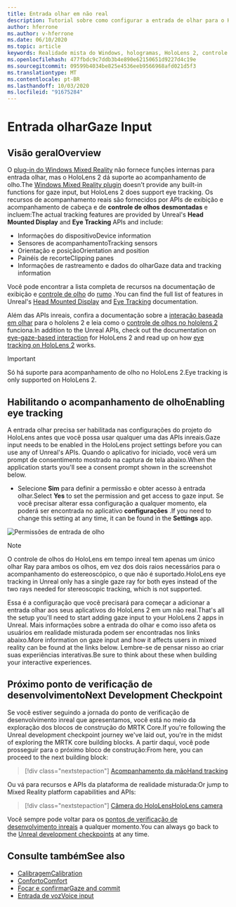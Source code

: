 ```yaml
---
title: Entrada olhar em não real
description: Tutorial sobre como configurar a entrada de olhar para o HoloLens e o mecanismo inreal
author: hferrone
ms.author: v-hferrone
ms.date: 06/10/2020
ms.topic: article
keywords: Realidade mista do Windows, hologramas, HoloLens 2, controle de olho, entrada olhar, tela de montagem de cabeça, mecanismo inreal
ms.openlocfilehash: 477fbdc9c7ddb3b4e890e62150651d9227d4c19e
ms.sourcegitcommit: 09599b4034be825e4536eeb9566968afd021d5f3
ms.translationtype: MT
ms.contentlocale: pt-BR
ms.lasthandoff: 10/03/2020
ms.locfileid: "91675284"
---
```

# <a name="gaze-input"></a><span data-ttu-id="2a321-104">Entrada olhar</span><span class="sxs-lookup"><span data-stu-id="2a321-104">Gaze Input</span></span>

## <a name="overview"></a><span data-ttu-id="2a321-105">Visão geral</span><span class="sxs-lookup"><span data-stu-id="2a321-105">Overview</span></span>

<span data-ttu-id="2a321-106">O [plug-in do Windows Mixed Reality](https://docs.unrealengine.com/Platforms/VR/WMR/index.html) não fornece funções internas para entrada olhar, mas o HoloLens 2 dá suporte ao acompanhamento de olho.</span><span class="sxs-lookup"><span data-stu-id="2a321-106">The [Windows Mixed Reality plugin](https://docs.unrealengine.com/Platforms/VR/WMR/index.html) doesn’t provide any built-in functions for gaze input, but HoloLens 2 does support eye tracking.</span></span> <span data-ttu-id="2a321-107">Os recursos de acompanhamento reais são fornecidos por APIs de exibição e acompanhamento de cabeça e de **controle de olhos** **desmontadas** e incluem:</span><span class="sxs-lookup"><span data-stu-id="2a321-107">The actual tracking features are provided by Unreal's **Head Mounted Display** and **Eye Tracking** APIs and include:</span></span>

- <span data-ttu-id="2a321-108">Informações do dispositivo</span><span class="sxs-lookup"><span data-stu-id="2a321-108">Device information</span></span>
- <span data-ttu-id="2a321-109">Sensores de acompanhamento</span><span class="sxs-lookup"><span data-stu-id="2a321-109">Tracking sensors</span></span>
- <span data-ttu-id="2a321-110">Orientação e posição</span><span class="sxs-lookup"><span data-stu-id="2a321-110">Orientation and position</span></span>
- <span data-ttu-id="2a321-111">Painéis de recorte</span><span class="sxs-lookup"><span data-stu-id="2a321-111">Clipping panes</span></span>
- <span data-ttu-id="2a321-112">Informações de rastreamento e dados do olhar</span><span class="sxs-lookup"><span data-stu-id="2a321-112">Gaze data and tracking information</span></span>

<span data-ttu-id="2a321-113">Você pode encontrar a lista completa de recursos na documentação de exibição e [controle de olho](https://docs.unrealengine.com/BlueprintAPI/EyeTracking/index.html) do [rumo](https://docs.unrealengine.com/BlueprintAPI/Input/HeadMountedDisplay/index.html) .</span><span class="sxs-lookup"><span data-stu-id="2a321-113">You can find the full list of features in Unreal's [Head Mounted Display](https://docs.unrealengine.com/BlueprintAPI/Input/HeadMountedDisplay/index.html) and [Eye Tracking](https://docs.unrealengine.com/BlueprintAPI/EyeTracking/index.html) documentation.</span></span>

<span data-ttu-id="2a321-114">Além das APIs inreais, confira a documentação sobre a [interação baseada em olhar](../../design/eye-gaze-interaction.md) para o hololens 2 e leia como o [controle de olhos no hololens 2](https://docs.microsoft.com/windows/mixed-reality/eye-tracking) funciona.</span><span class="sxs-lookup"><span data-stu-id="2a321-114">In addition to the Unreal APIs, check out the documentation on [eye-gaze-based interaction](../../design/eye-gaze-interaction.md) for HoloLens 2 and read up on how [eye tracking on HoloLens 2](https://docs.microsoft.com/windows/mixed-reality/eye-tracking) works.</span></span>

> [!IMPORTANT]
> <span data-ttu-id="2a321-115">Só há suporte para acompanhamento de olho no HoloLens 2.</span><span class="sxs-lookup"><span data-stu-id="2a321-115">Eye tracking is only supported on HoloLens 2.</span></span>

## <a name="enabling-eye-tracking"></a><span data-ttu-id="2a321-116">Habilitando o acompanhamento de olho</span><span class="sxs-lookup"><span data-stu-id="2a321-116">Enabling eye tracking</span></span>
<span data-ttu-id="2a321-117">A entrada olhar precisa ser habilitada nas configurações do projeto do HoloLens antes que você possa usar qualquer uma das APIs inreais.</span><span class="sxs-lookup"><span data-stu-id="2a321-117">Gaze input needs to be enabled in the HoloLens project settings before you can use any of Unreal's APIs.</span></span> <span data-ttu-id="2a321-118">Quando o aplicativo for iniciado, você verá um prompt de consentimento mostrado na captura de tela abaixo.</span><span class="sxs-lookup"><span data-stu-id="2a321-118">When the application starts you'll see a consent prompt shown in the screenshot below.</span></span>

- <span data-ttu-id="2a321-119">Selecione **Sim** para definir a permissão e obter acesso à entrada olhar.</span><span class="sxs-lookup"><span data-stu-id="2a321-119">Select **Yes** to set the permission and get access to gaze input.</span></span> <span data-ttu-id="2a321-120">Se você precisar alterar essa configuração a qualquer momento, ela poderá ser encontrada no aplicativo **configurações** .</span><span class="sxs-lookup"><span data-stu-id="2a321-120">If you need to change this setting at any time, it can be found in the **Settings** app.</span></span>

![Permissões de entrada de olho](images/unreal/eye-input-permissions.png)

> [!NOTE] 
> <span data-ttu-id="2a321-122">O controle de olhos do HoloLens em tempo inreal tem apenas um único olhar Ray para ambos os olhos, em vez dos dois raios necessários para o acompanhamento do estereoscópico, o que não é suportado.</span><span class="sxs-lookup"><span data-stu-id="2a321-122">HoloLens eye tracking in Unreal only has a single gaze ray for both eyes instead of the two rays needed for stereoscopic tracking, which is not supported.</span></span>

<span data-ttu-id="2a321-123">Essa é a configuração que você precisará para começar a adicionar a entrada olhar aos seus aplicativos do HoloLens 2 em um não real.</span><span class="sxs-lookup"><span data-stu-id="2a321-123">That's all the setup you'll need to start adding gaze input to your HoloLens 2 apps in Unreal.</span></span> <span data-ttu-id="2a321-124">Mais informações sobre a entrada do olhar e como isso afeta os usuários em realidade misturada podem ser encontradas nos links abaixo.</span><span class="sxs-lookup"><span data-stu-id="2a321-124">More information on gaze input and how it affects users in mixed reality can be found at the links below.</span></span> <span data-ttu-id="2a321-125">Lembre-se de pensar nisso ao criar suas experiências interativas.</span><span class="sxs-lookup"><span data-stu-id="2a321-125">Be sure to think about these when building your interactive experiences.</span></span>

## <a name="next-development-checkpoint"></a><span data-ttu-id="2a321-126">Próximo ponto de verificação de desenvolvimento</span><span class="sxs-lookup"><span data-stu-id="2a321-126">Next Development Checkpoint</span></span>

<span data-ttu-id="2a321-127">Se você estiver seguindo a jornada do ponto de verificação de desenvolvimento inreal que apresentamos, você está no meio da exploração dos blocos de construção do MRTK Core.</span><span class="sxs-lookup"><span data-stu-id="2a321-127">If you're following the Unreal development checkpoint journey we've laid out, you're in the midst of exploring the MRTK core building blocks.</span></span> <span data-ttu-id="2a321-128">A partir daqui, você pode prosseguir para o próximo bloco de construção:</span><span class="sxs-lookup"><span data-stu-id="2a321-128">From here, you can proceed to the next building block:</span></span> 

> [!div class="nextstepaction"]
> [<span data-ttu-id="2a321-129">Acompanhamento da mão</span><span class="sxs-lookup"><span data-stu-id="2a321-129">Hand tracking</span></span>](unreal-hand-tracking.md)

<span data-ttu-id="2a321-130">Ou vá para recursos e APIs da plataforma de realidade misturada:</span><span class="sxs-lookup"><span data-stu-id="2a321-130">Or jump to Mixed Reality platform capabilities and APIs:</span></span>

> [!div class="nextstepaction"]
> [<span data-ttu-id="2a321-131">Câmera do HoloLens</span><span class="sxs-lookup"><span data-stu-id="2a321-131">HoloLens camera</span></span>](unreal-hololens-camera.md)

<span data-ttu-id="2a321-132">Você sempre pode voltar para os [pontos de verificação de desenvolvimento inreais](unreal-development-overview.md#2-core-building-blocks) a qualquer momento.</span><span class="sxs-lookup"><span data-stu-id="2a321-132">You can always go back to the [Unreal development checkpoints](unreal-development-overview.md#2-core-building-blocks) at any time.</span></span>

## <a name="see-also"></a><span data-ttu-id="2a321-133">Consulte também</span><span class="sxs-lookup"><span data-stu-id="2a321-133">See also</span></span>
* [<span data-ttu-id="2a321-134">Calibragem</span><span class="sxs-lookup"><span data-stu-id="2a321-134">Calibration</span></span>](../../calibration.md)
* [<span data-ttu-id="2a321-135">Conforto</span><span class="sxs-lookup"><span data-stu-id="2a321-135">Comfort</span></span>](../../design/comfort.md)
* [<span data-ttu-id="2a321-136">Focar e confirmar</span><span class="sxs-lookup"><span data-stu-id="2a321-136">Gaze and commit</span></span>](../../design/gaze-and-commit.md)
* [<span data-ttu-id="2a321-137">Entrada de voz</span><span class="sxs-lookup"><span data-stu-id="2a321-137">Voice input</span></span>](../../out-of-scope/voice-design.md)

